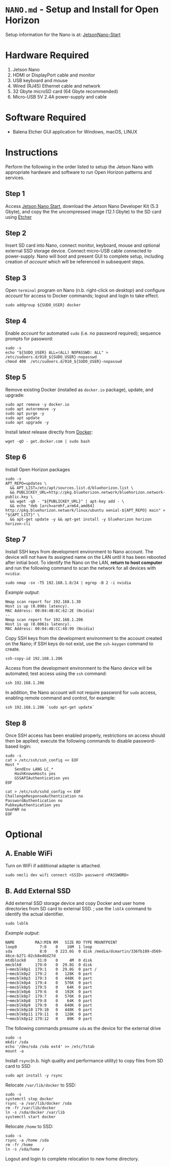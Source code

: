 # `NANO.md` - Setup and Install for Open Horizon

Setup information for the Nano is at: [JetsonNano-Start][nano-start]

[nano-start]: http://nvidia.com/jetsonnano-start

[nvidia-developer]: https://developer.nvidia.com/embedded/jetpack

# Hardware Required

1. Jetson Nano
1. HDMI or DisplayPort cable and monitor
1. USB keyboard and mouse
1. Wired (RJ45) Ethernet cable and network
1. 32 Gbyte microSD card (64 Gbyte recommended)
1. Micro-USB 5V 2.4A power-supply and cable

# Software Required

+ Balena Etcher GUI application for Windows, macOS, LINUX 

# Instructions
Perform the following in the order listed to setup the Jetson Nano with appropriate hardware and software to run Open Horizon patterns and services.

## Step 1
Access [Jetson Nano Start][nano-start], download the Jetson Nano Developer Kit (5.3 Gbyte), and copy the the uncompressed image (12.1 Gbyte) to the SD card using [Etcher][etcher-io]

[etcher-io]: http://etcher.io/

## Step 2
Insert SD card into Nano, connect monitor, keyboard, mouse and optional external SSD storage device.  Connect micro-USB cable connected to power-supply.  Nano will boot and present GUI to complete setup, including creation of _account_ which will be referenced in subsequent steps.

## Step 3
Open `terminal` program on Nano (n.b. right-click on _desktop_) and configure _account_ for access to Docker commands; logout and login to take effect.

```
sudo addgroup ${SUDO_USER} docker
```

## Step 4
Enable _account_ for automated `sudo` (i.e. no password required); sequence prompts for password:

```
sudo -s
echo "${SUDO_USER} ALL=(ALL) NOPASSWD: ALL" >  /etc/sudoers.d/010_${SUDO_USER}-nopasswd
chmod 400  /etc/sudoers.d/010_${SUDO_USER}-nopasswd
```

## Step 5
Remove existing Docker (installed as `docker.io` package), update, and upgrade:

[docker-com]: http://www.docker.com/

```
sudo apt remove -y docker.io
sudo apt autoremove -y
sudo apt purge -y
sudo apt update
sudo apt upgrade -y
```

Install latest release directly from [Docker][docker-com]:

```
wget -qO - get.docker.com | sudo bash
```

## Step 6
Install Open Horizon packages

```
sudo -s
APT_REPO=updates \
  && APT_LIST=/etc/apt/sources.list.d/bluehorizon.list \
  && PUBLICKEY_URL=http://pkg.bluehorizon.network/bluehorizon.network-public.key \
  && wget -qO - "${PUBLICKEY_URL}" | apt-key add - \
  && echo "deb [arch=armhf,arm64,amd64] http://pkg.bluehorizon.network/linux/ubuntu xenial-${APT_REPO} main" > "${APT_LIST}" \
  && apt-get update -y && apt-get install -y bluehorizon horizon horizon-cli
```

## Step 7
Install SSH keys from development environment to Nano account.  The device will _not_ have its assigned name on the LAN until it has been rebooted after initial boot.  To identify the Nano on the LAN, **return to host computer** and run the following command to scan the network for all devices with `nvidia`:

```
sudo nmap -sn -T5 192.168.1.0/24 | egrep -B 2 -i nvidia
```
_Example output_:

```
Nmap scan report for 192.168.1.30
Host is up (0.090s latency).
MAC Address: 00:04:4B:8C:62:2E (Nvidia)
--
Nmap scan report for 192.168.1.206
Host is up (0.0061s latency).
MAC Address: 00:04:4B:CC:48:99 (Nvidia)
```

Copy SSH keys from the development environment to the account created on the Nano; if SSH keys do not exist, use the `ssh-keygen` command to create.

```
ssh-copy-id 192.168.1.206
```

Access from the development environment to the Nano device will be automated; test access using the `ssh` command:

```
ssh 192.168.1.206
```

In addition, the Nano account will not require password for `sudo` access, enabling remote command and control, for example:

```
ssh 192.168.1.206 `sudo apt-get update`
```

## Step 8
Once SSH access has been enabled properly, restrictions on access should then be applied; execute the following commands to disable password-based login:

```
sudo -s
cat > /etc/ssh/ssh_config << EOF
Host *
    SendEnv LANG LC_*
    HashKnownHosts yes
    GSSAPIAuthentication yes
EOF
```

```
cat > /etc/ssh/sshd_config << EOF
ChallengeResponseAuthentication no
PasswordAuthentication no
PubkeyAuthentication yes
UsePAM no
EOF
```

# Optional

## A. Enable WiFi
Turn on WiFi if additional adapter is attached.

```
sudo nmcli dev wifi connect <SSID> password <PASSWORD>
```


## B. Add External SSD
Add external SSD storage device and copy Docker and user home directories from SD card to external SSD.  ; use the `lsblk` command to identify the actual identifier.

```
sudo lsblk
```
_Example output_:

```
NAME         MAJ:MIN RM   SIZE RO TYPE MOUNTPOINT
loop0          7:0    0    16M  1 loop 
sda            8:0    0 223.6G  0 disk /media/dcmartin/336fb189-d569-46ce-b271-02cb8e46d27d
mtdblock0     31:0    0     4M  0 disk 
mmcblk0      179:0    0  29.8G  0 disk 
├─mmcblk0p1  179:1    0  29.8G  0 part /
├─mmcblk0p2  179:2    0   128K  0 part 
├─mmcblk0p3  179:3    0   448K  0 part 
├─mmcblk0p4  179:4    0   576K  0 part 
├─mmcblk0p5  179:5    0    64K  0 part 
├─mmcblk0p6  179:6    0   192K  0 part 
├─mmcblk0p7  179:7    0   576K  0 part 
├─mmcblk0p8  179:8    0    64K  0 part 
├─mmcblk0p9  179:9    0   640K  0 part 
├─mmcblk0p10 179:10   0   448K  0 part 
├─mmcblk0p11 179:11   0   128K  0 part 
└─mmcblk0p12 179:12   0    80K  0 part 
```

The following commands presume `sda` as the device for the external drive

```
sudo -s
mkdir /sda
echo '/dev/sda /sda ext4' >> /etc/fstab
mount -a
```

Install `rsync`(n.b. high quality and performance utility) to copy files from SD card to SSD 

```
sudo apt install -y rsync
```

Relocate `/var/lib/docker` to SSD:

```
sudo -s
systemctl stop docker
rsync -a /var/lib/docker /sda
rm -fr /var/lib/docker
ln -s /sda/docker /var/lib
systemctl start docker
```

Relocate `/home` to SSD:

```
sudo -s
rsync -a /home /sda
rm -fr /home
ln -s /sda/home /
```

Logout and login to complete relocation to new home directory.
